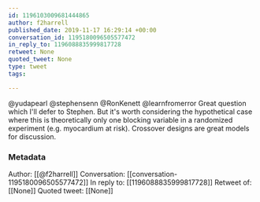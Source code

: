 ```yaml
---
id: 1196103009681444865
author: f2harrell
published_date: 2019-11-17 16:29:14 +00:00
conversation_id: 1195180096505577472
in_reply_to: 1196088835999817728
retweet: None
quoted_tweet: None
type: tweet
tags:

---
```


@yudapearl @stephensenn @RonKenett @learnfromerror Great question which I'll defer to Stephen.  But it's worth considering the hypothetical case where this is theoretically only one blocking variable in a randomized experiment (e.g. myocardium at risk).  Crossover designs are great models for discussion.

### Metadata

Author: [[@f2harrell]]
Conversation: [[conversation-1195180096505577472]]
In reply to: [[1196088835999817728]]
Retweet of: [[None]]
Quoted tweet: [[None]]
